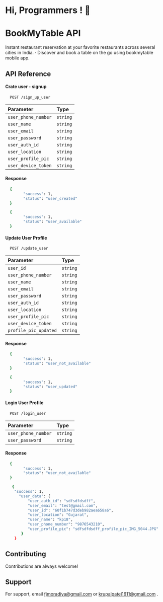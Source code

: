 
# Hi, Programmers ! 👋

# BookMyTable API

Instant restaurant reservation at your favorite restaurants across several cities in India. · Discover and book a table on the go using bookmytable mobile app.

## API Reference

#### Crate user - signup

```http
  POST /sign_up_user
```

| Parameter | Type     |
| :-------- | :------- |
| `user_phone_number` | `string` |
| `user_name` | `string` |
| `user_email` | `string` |
| `user_password` | `string` |
| `user_auth_id` | `string` |
| `user_location` | `string` |
| `user_profile_pic` | `string` |
| `user_device_token` | `string` |


#### Response

```bash
  {
        "success": 1,
        "status": "user_created"
  }
```

```bash
  {
        "success": 1,
        "status": "user_available"
  }
```


#### Update User Profile

```http
  POST /update_user
```

| Parameter | Type     |
| :-------- | :------- |
| `user_id` | `string` |
| `user_phone_number` | `string` |
| `user_name` | `string` |
| `user_email` | `string` |
| `user_password` | `string` |
| `user_auth_id` | `string` |
| `user_location` | `string` |
| `user_profile_pic` | `string` |
| `user_device_token` | `string` |
| `profile_pic_updated` | `string` |


#### Response

```bash
  {
        "success": 1,
        "status": "user_not_available"
  }
```

```bash
  {
        "success": 1,
        "status": "user_updated"
  }
```

    

#### Login User Profile

```http
  POST /login_user
```

| Parameter | Type     |
| :-------- | :------- |
| `user_phone_number` | `string` |
| `user_password` | `string` |

#### Response

```bash
  {
        "success": 1,
        "status": "user_not_available"
  }
```

```bash
   {
    "success": 1,
      "user_data": {
          "user_auth_id": "sdfsdfdsdff",
          "user_email": "test@gmail.com",
          "user_id": "60f1b747d3deb982aea658a6",
          "user_location": "Gujarat",
          "user_name": "kp18",
          "user_phone_number": "9876543210",
          "user_profile_pic": "sdfsdfdsdff_profile_pic_IMG_5044.JPG"
       }   
    }
```

  
## Contributing

Contributions are always welcome!


## Support

For support, email fjmoradiya@gmail.com or krupalpatel1611@gmail.com .
